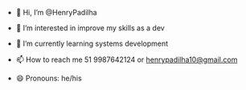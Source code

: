 - 👋 Hi, I’m @HenryPadilha
- 👀 I’m interested in improve my skills as a dev
- 🌱 I’m currently learning systems development
  
- 📫 How to reach me 51 9987642124 or henrypadilha10@gmail.com
- 😄 Pronouns: he/his


<!---
HenryPadilha/HenryPadilha is a ✨ special ✨ repository because its `README.md` (this file) appears on your GitHub profile.
You can click the Preview link to take a look at your changes.
--->
